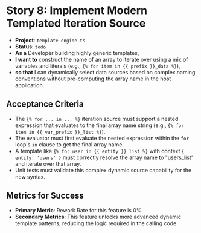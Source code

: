 # Story 8: Implement Modern Templated Iteration Source

- **Project**: `template-engine-ts`
- **Status**: `todo`
- **As a** Developer building highly generic templates,
- **I want to** construct the name of an array to iterate over using a mix of variables and literals (e.g., `{% for item in {{ prefix }}_data %}`),
- **so that** I can dynamically select data sources based on complex naming conventions without pre-computing the array name in the host application.

## Acceptance Criteria

- The `{% for ... in ... %}` iteration source must support a nested expression that evaluates to the final array name string (e.g., `{% for item in {{ var_prefix }}_list %}`).
- The evaluator must first evaluate the nested expression within the `for` loop's `in` clause to get the final array name.
- A template like `{% for user in {{ entity }}_list %}` with context `{ entity: 'users' }` must correctly resolve the array name to "users_list" and iterate over that array.
- Unit tests must validate this complex dynamic source capability for the new syntax.

## Metrics for Success

- **Primary Metric**: Rework Rate for this feature is 0%.
- **Secondary Metrics**: This feature unlocks more advanced dynamic template patterns, reducing the logic required in the calling code.
